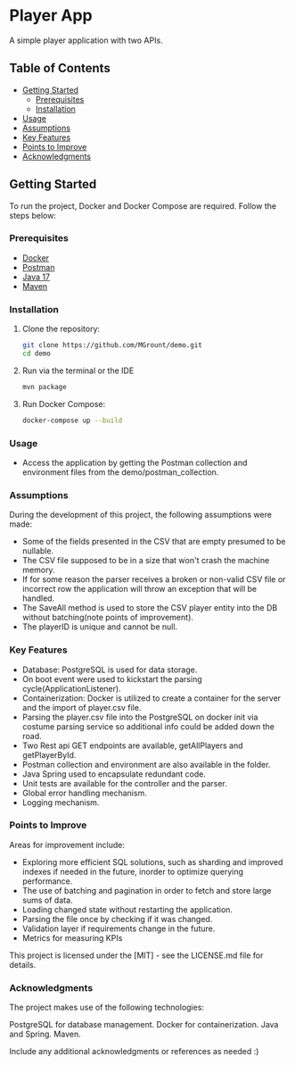 # Player App

A simple player application with two APIs.

## Table of Contents

- [Getting Started](#getting-started)
    - [Prerequisites](#prerequisites)
    - [Installation](#installation)
- [Usage](#usage)
- [Assumptions](#assumptions)
- [Key Features](#key-features)
- [Points to Improve](#points-to-improve)
- [Acknowledgments](#acknowledgments)

## Getting Started

To run the project, Docker and Docker Compose are required. Follow the steps below:

### Prerequisites

- [Docker](https://www.docker.com/)
- [Postman](https://www.postman.com/)
- [Java 17](https://www.oracle.com/java/technologies/javase/jdk17-archive-downloads.html)
- [Maven](https://maven.apache.org/download.cgi)

### Installation

1. Clone the repository:
   ```bash
   git clone https://github.com/MGrount/demo.git
   cd demo
   
2. Run via the terminal or the IDE
    ```bash
    mvn package


3. Run Docker Compose:
    ```bash
    docker-compose up --build

### Usage

* Access the application by getting the Postman collection and environment files from the demo/postman_collection.

### Assumptions

During the development of this project, the following assumptions were made:

* Some of the fields presented in the CSV that are empty presumed to be nullable.
* The CSV file supposed to be in a size that wֿon't crash the machine memory.
* If for some reason the parser receives a broken or non-valid CSV file or incorrect row the application will throw an exception that will be handled.
* The SaveAll method is used to store the CSV player entity into the DB without batching(note points of improvement).
* The playerID is unique and cannot be null.


### Key Features

* Database: PostgreSQL is used for data storage.
* On boot event were used to kickstart the parsing cycle(ApplicationListener).
* Containerization: Docker is utilized to create a container for the server and the import of player.csv file.
* Parsing the player.csv file into the PostgreSQL on docker init via costume parsing service so additional info could be added down the road.
* Two Rest api GET endpoints are available, getAllPlayers and getPlayerById.
* Postman collection and environment are also available in the folder.
* Java Spring used to encapsulate redundant code.
* Unit tests are available for the controller and the parser.
* Global error handling mechanism.
* Logging mechanism.

### Points to Improve

Areas for improvement include:

* Exploring more efficient SQL solutions, such as sharding and improved indexes if needed in the future, inorder to optimize querying performance.
* The use of batching and pagination in order to fetch and store large sums of data.
* Loading changed state without restarting the application.
* Parsing the file once by checking if it was changed.
* Validation layer if requirements change in the future.
* Metrics for measuring KPIs

This project is licensed under the [MIT] - see the LICENSE.md file for details.

### Acknowledgments

The project makes use of the following technologies:

PostgreSQL for database management.
Docker for containerization.
Java and Spring.
Maven.

Include any additional acknowledgments or references as needed :)
